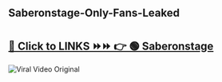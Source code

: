 
 ## Saberonstage-Only-Fans-Leaked

# <h2><a href="https://clipsfans.com/Saberonstage&ref=git">🔗 Click to LINKS ⏩⏩ 👉 🟢 Saberonstage </a></h2>

<a href="https://clipsfans.com/Saberonstage&ref=git" rel="nofollow" data-target="animated-image.originalLink"><img src="https://i.ibb.co.com/xMMVF88/686577567.gif" alt="Viral Video Original" style="max-width: 100%; display: inline-block;" data-target="animated-image.originalImage"></a>
